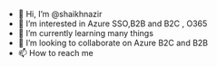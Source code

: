 - 👋 Hi, I’m @shaikhnazir
- 👀 I’m interested in Azure SSO,B2B and B2C , O365
- 🌱 I’m currently learning many things
- 💞️ I’m looking to collaborate on Azure B2C and B2B
- 📫 How to reach me 

<!---
shaikhnazir/shaikhnazir is a ✨ special ✨ repository because its `README.md` (this file) appears on your GitHub profile.
You can click the Preview link to take a look at your changes.
--->
